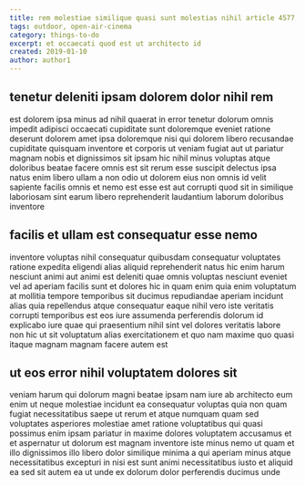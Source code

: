 ```yaml
---
title: rem molestiae similique quasi sunt molestias nihil article 4577
tags: outdoor, open-air-cinema
category: things-to-do
excerpt: et occaecati quod est ut architecto id
created: 2019-01-10
author: author1
---
```


## tenetur deleniti ipsam dolorem dolor nihil rem

est dolorem ipsa minus ad nihil quaerat in error tenetur dolorum omnis impedit adipisci occaecati cupiditate sunt doloremque eveniet ratione deserunt dolorem amet ipsa doloremque nisi qui dolorem libero recusandae cupiditate quisquam inventore et corporis ut veniam fugiat aut ut pariatur magnam nobis et dignissimos sit ipsam hic nihil minus voluptas atque doloribus beatae facere omnis est sit rerum esse suscipit delectus ipsa natus enim libero ullam a non odio ut dolorem eius non omnis id velit sapiente facilis omnis et nemo est esse est aut corrupti quod sit in similique laboriosam sint earum libero reprehenderit laudantium laborum doloribus inventore

## facilis et ullam est consequatur esse nemo

inventore voluptas nihil consequatur quibusdam consequatur voluptates ratione expedita eligendi alias aliquid reprehenderit natus hic enim harum nesciunt animi aut animi est deleniti quae omnis voluptas nesciunt eveniet vel ad aperiam facilis sunt et dolores hic in quam enim quia enim voluptatum at mollitia tempore temporibus sit ducimus repudiandae aperiam incidunt alias quia repellendus atque consequatur eaque nihil vero iste veritatis corrupti temporibus est eos iure assumenda perferendis dolorum id explicabo iure quae qui praesentium nihil sint vel dolores veritatis labore non hic ut sit voluptatum alias exercitationem et quo nam maxime quo quasi itaque magnam magnam facere autem est

## ut eos error nihil voluptatem dolores sit

veniam harum qui dolorum magni beatae ipsam nam iure ab architecto eum enim ut neque molestiae incidunt ea consequatur voluptas quia non quam fugiat necessitatibus saepe ut rerum et atque numquam quam sed voluptates asperiores molestiae amet ratione voluptatibus qui quasi possimus enim ipsam pariatur in maxime dolores voluptatem accusamus et et aspernatur ut dolorum est magnam inventore iste minus nemo ut quam et illo dignissimos illo libero dolor similique minima a qui aperiam minus atque necessitatibus excepturi in nisi est sunt animi necessitatibus iusto et aliquid ea sed sit autem ea ut unde ex dolorum dolor perferendis ducimus unde
